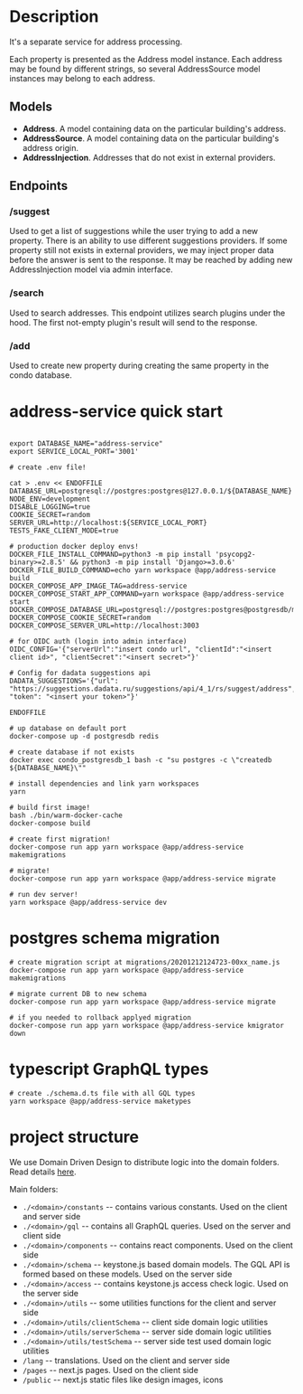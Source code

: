 # Description
It's a separate service for address processing.

Each property is presented as the Address model instance. Each address may be found by different strings, so several AddressSource model instances may belong to each address.

## Models
- **Address**. A model containing data on the particular building's address.
- **AddressSource**. A model containing data on the particular building's address origin.
- **AddressInjection**. Addresses that do not exist in external providers.

## Endpoints

### /suggest
Used to get a list of suggestions while the user trying to add a new property. There is an ability to use different suggestions providers. If some property still not exists in external providers, we may inject proper data before the answer is sent to the response. It may be reached by adding new AddressInjection model via admin interface.

### /search
Used to search addresses. This endpoint utilizes search plugins under the hood. The first not-empty plugin's result will send to the response.

### /add
Used to create new property during creating the same property in the condo database.


# address-service quick start

```

export DATABASE_NAME="address-service"
export SERVICE_LOCAL_PORT='3001'

# create .env file!

cat > .env << ENDOFFILE
DATABASE_URL=postgresql://postgres:postgres@127.0.0.1/${DATABASE_NAME}
NODE_ENV=development
DISABLE_LOGGING=true
COOKIE_SECRET=random
SERVER_URL=http://localhost:${SERVICE_LOCAL_PORT}
TESTS_FAKE_CLIENT_MODE=true

# production docker deploy envs!
DOCKER_FILE_INSTALL_COMMAND=python3 -m pip install 'psycopg2-binary>=2.8.5' && python3 -m pip install 'Django>=3.0.6'
DOCKER_FILE_BUILD_COMMAND=echo yarn workspace @app/address-service build
DOCKER_COMPOSE_APP_IMAGE_TAG=address-service
DOCKER_COMPOSE_START_APP_COMMAND=yarn workspace @app/address-service start
DOCKER_COMPOSE_DATABASE_URL=postgresql://postgres:postgres@postgresdb/main
DOCKER_COMPOSE_COOKIE_SECRET=random
DOCKER_COMPOSE_SERVER_URL=http://localhost:3003

# for OIDC auth (login into admin interface)
OIDC_CONFIG='{"serverUrl":"insert condo url", "clientId":"<insert client id>", "clientSecret":"<insert secret>"}'

# Config for dadata suggestions api
DADATA_SUGGESTIONS='{"url": "https://suggestions.dadata.ru/suggestions/api/4_1/rs/suggest/address", "token": "<insert your token>"}'

ENDOFFILE

# up database on default port
docker-compose up -d postgresdb redis

# create database if not exists
docker exec condo_postgresdb_1 bash -c "su postgres -c \"createdb ${DATABASE_NAME}\""

# install dependencies and link yarn workspaces
yarn

# build first image!
bash ./bin/warm-docker-cache
docker-compose build

# create first migration!
docker-compose run app yarn workspace @app/address-service makemigrations

# migrate!
docker-compose run app yarn workspace @app/address-service migrate

# run dev server!
yarn workspace @app/address-service dev
```

# postgres schema migration

```
# create migration script at migrations/20201212124723-00xx_name.js
docker-compose run app yarn workspace @app/address-service makemigrations

# migrate current DB to new schema
docker-compose run app yarn workspace @app/address-service migrate

# if you needed to rollback applyed migration
docker-compose run app yarn workspace @app/address-service kmigrator down
```

# typescript GraphQL types

```
# create ./schema.d.ts file with all GQL types
yarn workspace @app/address-service maketypes
```

# project structure

We use Domain Driven Design to distribute logic into the domain folders.
Read details [here](./domains/README.md).

Main folders:
 - `./<domain>/constants` -- contains various constants. Used on the client and server side
 - `./<domain>/gql` -- contains all GraphQL queries. Used on the server and client side
 - `./<domain>/components` -- contains react components. Used on the client side
 - `./<domain>/schema` -- keystone.js based domain models. The GQL API is formed based on these models. Used on the server side
 - `./<domain>/access` -- contains keystone.js access check logic. Used on the server side
 - `./<domain>/utils` -- some utilities functions for the client and server side
 - `./<domain>/utils/clientSchema` -- client side domain logic utilities
 - `./<domain>/utils/serverSchema` -- server side domain logic utilities
 - `./<domain>/utils/testSchema` -- server side test used domain logic utilities
 - `/lang` -- translations. Used on the client and server side
 - `/pages` -- next.js pages. Used on the client side
 - `/public` -- next.js static files like design images, icons
